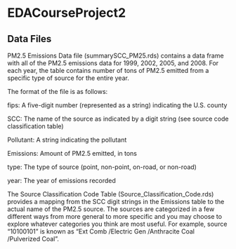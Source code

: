 # EDACourseProject2

## Data Files
PM2.5 Emissions Data file (summarySCC_PM25.rds) contains a data frame with all of the PM2.5 emissions data for 1999, 2002, 2005, and 2008. For each year, the table contains number of tons of PM2.5 emitted from a specific type of source for the entire year. 

The format of the file is as follows: 

  fips: A five-digit number (represented as a string) indicating the U.S. county
  
  SCC: The name of the source as indicated by a digit string (see source code classification table)
  
  Pollutant: A string indicating the pollutant
  
  Emissions: Amount of PM2.5 emitted, in tons
  
  type: The type of source (point, non-point, on-road, or non-road)
  
  year: The year of emissions recorded
  
  
The Source Classification Code Table (Source_Classification_Code.rds) provides a mapping from the SCC digit strings in the Emissions table to the actual name of the PM2.5 source. The sources are categorized in a few different ways from more general to more specific and you may choose to explore whatever categories you think are most useful. For example, source “10100101” is known as “Ext Comb /Electric Gen /Anthracite Coal /Pulverized Coal”.
